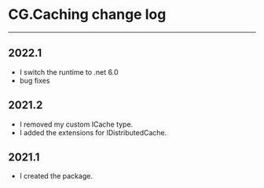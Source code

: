 # CG.Caching change log
---

## 2022.1 

* I switch the runtime to .net 6.0
* bug fixes

## 2021.2

* I removed my custom ICache type.
* I added the extensions for IDistributedCache.


## 2021.1

* I created the package.

